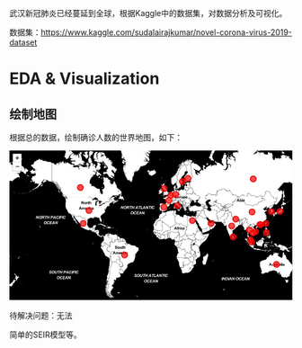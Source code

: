 武汉新冠肺炎已经蔓延到全球，根据Kaggle中的数据集，对数据分析及可视化。

数据集：https://www.kaggle.com/sudalairajkumar/novel-corona-virus-2019-dataset

# EDA & Visualization

## 绘制地图

根据总的数据，绘制确诊人数的世界地图，如下：

![](images/confirmed_world_map.jpg)



待解决问题：无法

简单的SEIR模型等。
